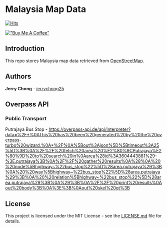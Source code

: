 # Malaysia Map Data

[![Hits](https://hits.seeyoufarm.com/api/count/incr/badge.svg?url=https%3A%2F%2Fgithub.com%2Fjerrychong25%2Fmalaysia-map-data&count_bg=%2379C83D&title_bg=%23555555&icon=&icon_color=%23E7E7E7&title=hits&edge_flat=false)](https://hits.seeyoufarm.com)

[!["Buy Me A Coffee"](https://www.buymeacoffee.com/assets/img/custom_images/orange_img.png)](https://www.buymeacoffee.com/jerrychong25)

## Introduction

This repo stores Malaysia map data retrieved from [OpenStreetMap](https://www.openstreetmap.org/).

## Authors

**Jerry Chong** - [jerrychong25](https://github.com/jerrychong25)

## Overpass API

### Public Transport

Putrajaya Bus Stop - https://overpass-api.de/api/interpreter?data=%2F*%0AThis%20has%20been%20generated%20by%20the%20overpass-turbo%20wizard.%0A*%2F%0A%5Bout%3Ajson%5D%5Btimeout%3A25%5D%3B%0A%2F%2F%20fetch%20area%20%E2%80%9CPutrajaya%E2%80%9D%20to%20search%20in%0Aarea%28id%3A3604443881%29-%3E.putrajaya%3B%0A%2F%2F%20gather%20results%0A%28%0A%20%20node%5Bhighway~%22bus_stop%22%5D%28area.putrajaya%29%3B%0A%20%20way%5Bhighway~%22bus_stop%22%5D%28area.putrajaya%29%3B%0A%20%20relation%5Bhighway~%22bus_stop%22%5D%28area.putrajaya%29%3B%0A%29%3B%0A%2F%2F%20print%20results%0Aout%20body%3B%0A%3E%3B%0Aout%20skel%20qt%3B

## License

This project is licensed under the MIT License - see the [LICENSE.md](LICENSE.md) file for details.
